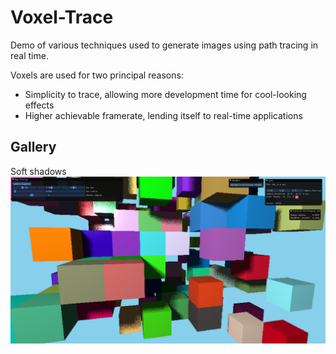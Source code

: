 # Voxel-Trace
Demo of various techniques used to generate images using path tracing in real time.

Voxels are used for two principal reasons:
- Simplicity to trace, allowing more development time for cool-looking effects
- Higher achievable framerate, lending itself to real-time applications

## Gallery
Soft shadows
![Noisy soft shadows](https://github.com/JuanDiegoMontoya/Voxel-Trace/blob/master/Images/cubes_v01.png "Soft shadows")
